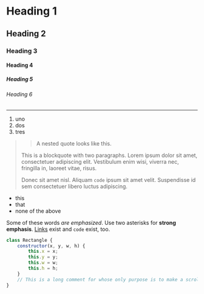 # Heading 1
## Heading 2
### Heading 3
#### Heading 4
##### Heading 5
###### Heading 6

---

1. uno
2. dos
3. tres

>> A nested quote looks like this.
>
> This is a blockquote with two paragraphs. Lorem ipsum dolor sit amet,
> consectetuer adipiscing elit. Vestibulum enim wisi, viverra nec, fringilla in, laoreet vitae, risus.
>
> Donec sit amet nisl. Aliquam `code` ipsum sit amet velit. Suspendisse
> id sem consectetuer libero luctus adipiscing.

* this
* that
* none of the above

Some of these words _are emphasized_. Use two asterisks for **strong emphasis**. [Links]() exist and `code` exist, too.

```javascript
class Rectangle {
    constructor(x, y, w, h) {
        this.x = x;
        this.y = y;
        this.w = w;
        this.h = h;
    }
	// This is a long comment for whose only purpose is to make a scrollbar show up. This is a long comment for whose only purpose is to make a scrollbar show up.
}
```
